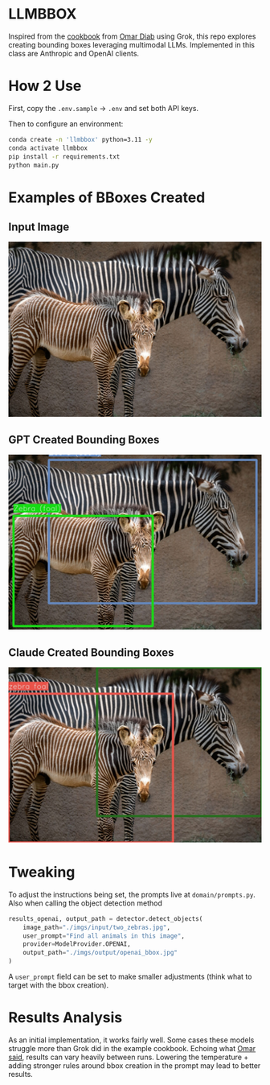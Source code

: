 # LLMBBOX
Inspired from the [cookbook](https://docs.x.ai/cookbook/examples/multimodal/object_detection) from [Omar Diab](https://github.com/Omar-V2) using Grok, this repo explores creating bounding boxes leveraging multimodal LLMs. Implemented in this class are Anthropic and OpenAI clients.


# How 2 Use
First, copy the `.env.sample` -> `.env` and set both API keys.

Then to configure an environment:
```sh
conda create -n 'llmbbox' python=3.11 -y
conda activate llmbbox
pip install -r requirements.txt
python main.py
```

# Examples of BBoxes Created
## Input Image
![Photo of two zebras](imgs/input/two_zebras.jpg)

## GPT Created Bounding Boxes
![Photo of two zebras w/ bounding boxes](imgs/output/openai_bbox.jpg)

## Claude Created Bounding Boxes
![Photo of two zebras w/ bounding boxes](imgs/output/claude_bbox.jpg)


# Tweaking
To adjust the instructions being set, the prompts live at `domain/prompts.py`. Also when calling the object detection method
```python
results_openai, output_path = detector.detect_objects(
    image_path="./imgs/input/two_zebras.jpg",
    user_prompt="Find all animals in this image",
    provider=ModelProvider.OPENAI,
    output_path="./imgs/output/openai_bbox.jpg"
)
```
A `user_prompt` field can be set to make smaller adjustments (think what to target with the bbox creation).

# Results Analysis
As an initial implementation, it works fairly well. Some cases these models struggle more than Grok did in the example cookbook. Echoing what [Omar said](https://docs.x.ai/cookbook/examples/multimodal/object_detection#conclusion), results can vary heavily between runs. Lowering the temperature + adding stronger rules around bbox creation in the prompt may lead to better results.